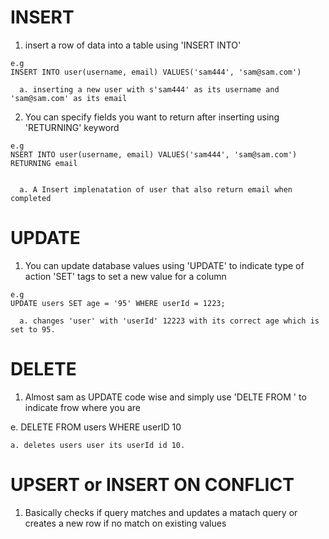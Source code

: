 # INSERT 

  1. insert a row of data into a table using 'INSERT INTO'

    e.g 
    INSERT INTO user(username, email) VALUES('sam444', 'sam@sam.com')

      a. inserting a new user with s'sam444' as its username and 'sam@sam.com' as its email

  2. You can specify fields you want to return after inserting using 'RETURNING' keyword

    e.g
    NSERT INTO user(username, email) VALUES('sam444', 'sam@sam.com') RETURNING email


      a. A Insert implenatation of user that also return email when completed 

# UPDATE 

  1. You can update database values using 'UPDATE' to indicate type of action
     'SET' tags to set a new value for a column

    e.g
    UPDATE users SET age = '95' WHERE userId = 1223;

      a. changes 'user' with 'userId' 12223 with its correct age which is set to 95. 

# DELETE 

  1. Almost sam as UPDATE code wise and simply use 'DELTE FROM ' to indicate
     frow where you are

  e. DELETE FROM users WHERE userID 10

    a. deletes users user its userId id 10. 

# UPSERT or INSERT ON CONFLICT

  1. Basically checks if query matches and updates a matach query or creates a
     new row if no match on existing values

